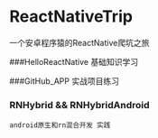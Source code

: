 # ReactNativeTrip
一个安卓程序猿的ReactNative爬坑之旅

###HelloReactNative 
    基础知识学习

###GitHub_APP
    实战项目练习
### RNHybrid &&  RNHybridAndroid
    android原生和rn混合开发 实践

